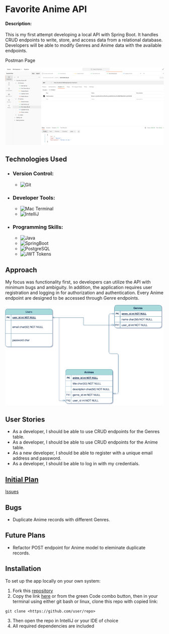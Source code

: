 # Favorite Anime API
#### Description:
This is my first attempt developing a local API with Spring Boot. It handles CRUD endpoints to write, store, and access 
data from a relational database. Developers will be able to modify Genres and Anime data with the available endpoints.

Postman Page

![Screenshot of Postmant: API-Test](./images/screenshot.png)

## Technologies Used
- ### Version Control:
    - ![Git](https://img.shields.io/badge/GIT-E44C30?style=for-the-badge&logo=git&logoColor=white)
- ### Developer Tools:
    - ![Mac Terminal](https://img.shields.io/badge/GNU%20Bash-4EAA25?style=for-the-badge&logo=GNU%20Bash&logoColor=white)
    - ![IntelliJ](https://img.shields.io/badge/IntelliJ_IDEA-000000.svg?style=for-the-badge&logo=intellij-idea&logoColor=white)
- ### Programming Skills:
    - ![Java](https://img.shields.io/badge/Java-ED8B00?style=for-the-badge&logo=openjdk&logoColor=white)
    - ![SpringBoot](https://img.shields.io/badge/Spring-6DB33F?style=for-the-badge&logo=spring&logoColor=white)
    - ![PostgreSQL](https://img.shields.io/badge/PostgreSQL-316192?style=for-the-badge&logo=postgresql&logoColor=white)
    - ![JWT Tokens](https://img.shields.io/badge/json%20web%20tokens-323330?style=for-the-badge&logo=json-web-tokens&logoColor=pink)

## Approach
My focus was functionality first, so developers can utilize the API with minimum bugs and ambiguity. In addition, the application 
requires user registration and logging in for authorization and authentication. Every Anime endpoint are designed to be accessed through 
Genre endpoints.

![ERD Diagram](./images/favAnime-ERD.png)

## User Stories
- As a developer, I should be able to use CRUD endpoints for the Genres table.
- As a developer, I should be able to use CRUD endpoints for the Anime table.
- As a new developer, I should be able to register with a unique email address and password.
- As a developer, I should be able to log in with my credentials.

## [Initial Plan](https://github.com/users/t-hendricks/projects/5)
[Issues](https://github.com/t-hendricks/springboot-anime-api/issues?q=is%3Aissue+is%3Aclosed)

## Bugs
- Duplicate Anime records with different Genres.

## Future Plans
- Refactor POST endpoint for Anime model to eleminate duplicate records.

## Installation
To set up the app locally on your own system:
1. Fork this [repository](https://github.com/t-hendricks/springboot-anime-api)
2. Copy the link [here](https://github.com/t-hendricks/springboot-anime-api.git) or from the green Code combo button, then in your terminal using either git bash or linux, clone this repo with copied link:
```
git clone <https://github.com/user/repo>
```
3. Then open the repo in IntelliJ or your IDE of choice
4. All required dependencies are included